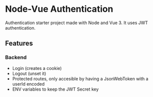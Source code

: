 # Node-Vue Authentication

Authentication starter project made with Node and Vue 3. It uses JWT authentication.

## Features

### Backend 

* Login (creates a cookie)
* Logout (unset it)
* Protected routes, only accesible by having a JsonWebToken with a userId encoded
* ENV variables to keep the JWT Secret key
